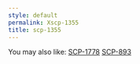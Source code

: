 ```yaml
---
style: default
permalink: Xscp-1355
title: scp-1355
---
```

You may also like:
[SCP-1778](http://scp-wiki.net/scp-1778)
[SCP-893](http://scp-wiki.net/scp-893)